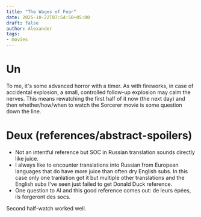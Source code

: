 ```yaml
---
title: "The Wages of Fear"
date: 2025-10-22T07:54:50+05:00
draft: false
author: Alexander
tags:
- movies
---
```


# Un

To me, it's some advanced horror with a timer.
As with fireworks, in case of accidental explosion, a small, controlled follow-up explosion may calm the nerves.
This means rewatching the first half of it now (the next day) and then whether/how/when to watch the Sorcerer movie is some question down the line.

# Deux (references/abstract-spoilers)

- Not an intentful reference but SOC in Russian translation sounds directly like juice.
- I always like to encounter translations into Russian from European languages that do have more juice than often dry English subs. In this case only one tranlation got it but multiple other translations and the English subs I've seen just failed to get Donald Duck reference.
- One question to AI and this good reference comes out: de leurs épées, ils forgeront des socs.

Second half-watch worked well.
